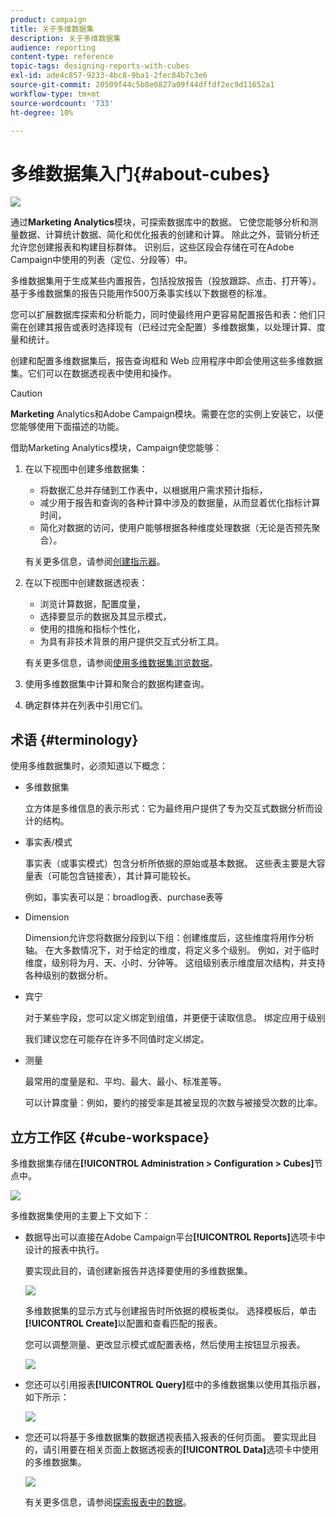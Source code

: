 ```yaml
---
product: campaign
title: 关于多维数据集
description: 关于多维数据集
audience: reporting
content-type: reference
topic-tags: designing-reports-with-cubes
exl-id: ade4c857-9233-4bc8-9ba1-2fec84b7c3e6
source-git-commit: 20509f44c5b8e0827a09f44dffdf2ec9d11652a1
workflow-type: tm+mt
source-wordcount: '733'
ht-degree: 10%

---
```


# 多维数据集入门{#about-cubes}

![](../../assets/common.svg)

通过&#x200B;**Marketing Analytics**&#x200B;模块，可探索数据库中的数据。 它使您能够分析和测量数据、计算统计数据、简化和优化报表的创建和计算。 除此之外，营销分析还允许您创建报表和构建目标群体。 识别后，这些区段会存储在可在Adobe Campaign中使用的列表（定位、分段等）中。

多维数据集用于生成某些内置报告，包括投放报告（投放跟踪、点击、打开等）。 基于多维数据集的报告只能用作500万条事实线以下数据卷的标准。

您可以扩展数据库探索和分析能力，同时使最终用户更容易配置报告和表：他们只需在创建其报告或表时选择现有（已经过完全配置）多维数据集，以处理计算、度量和统计。

创建和配置多维数据集后，报告查询框和 Web 应用程序中即会使用这些多维数据集。它们可以在数据透视表中使用和操作。

>[!CAUTION]
>
>**Marketing** Analytics和Adobe Campaign模块。需要在您的实例上安装它，以便您能够使用下面描述的功能。

借助Marketing Analytics模块，Campaign使您能够：

1. 在以下视图中创建多维数据集：

   * 将数据汇总并存储到工作表中，以根据用户需求预计指标，
   * 减少用于报告和查询的各种计算中涉及的数据量，从而显着优化指标计算时间，
   * 简化对数据的访问，使用户能够根据各种维度处理数据（无论是否预先聚合）。

   有关更多信息，请参阅[创建指示器](../../reporting/using/creating-indicators.md)。

1. 在以下视图中创建数据透视表：

   * 浏览计算数据，配置度量，
   * 选择要显示的数据及其显示模式，
   * 使用的措施和指标个性化，
   * 为具有非技术背景的用户提供交互式分析工具。

   有关更多信息，请参阅[使用多维数据集浏览数据](../../reporting/using/using-cubes-to-explore-data.md)。

1. 使用多维数据集中计算和聚合的数据构建查询。
1. 确定群体并在列表中引用它们。

## 术语 {#terminology}

使用多维数据集时，必须知道以下概念：

* 多维数据集

   立方体是多维信息的表示形式：它为最终用户提供了专为交互式数据分析而设计的结构。

* 事实表/模式

   事实表（或事实模式）包含分析所依据的原始或基本数据。 这些表主要是大容量表（可能包含链接表），其计算可能较长。

   例如，事实表可以是：broadlog表、purchase表等

* Dimension

   Dimension允许您将数据分段到以下组：创建维度后，这些维度将用作分析轴。 在大多数情况下，对于给定的维度，将定义多个级别。 例如，对于临时维度，级别将为月、天、小时、分钟等。 这组级别表示维度层次结构，并支持各种级别的数据分析。

* 宾宁

   对于某些字段，您可以定义绑定到组值，并更便于读取信息。 绑定应用于级别

   我们建议您在可能存在许多不同值时定义绑定。

* 测量

   最常用的度量是和、平均、最大、最小、标准差等。

   可以计算度量：例如，要约的接受率是其被呈现的次数与被接受次数的比率。

## 立方工作区 {#cube-workspace}

多维数据集存储在&#x200B;**[!UICONTROL Administration > Configuration > Cubes]**&#x200B;节点中。

![](assets/s_advuser_cube_node.png)

多维数据集使用的主要上下文如下：

* 数据导出可以直接在Adobe Campaign平台&#x200B;**[!UICONTROL Reports]**&#x200B;选项卡中设计的报表中执行。

   要实现此目的，请创建新报告并选择要使用的多维数据集。

   ![](assets/cube_create_new.png)

   多维数据集的显示方式与创建报告时所依据的模板类似。 选择模板后，单击&#x200B;**[!UICONTROL Create]**&#x200B;以配置和查看匹配的报表。

   您可以调整测量、更改显示模式或配置表格，然后使用主按钮显示报表。

   ![](assets/cube_display_new.png)

* 您还可以引用报表&#x200B;**[!UICONTROL Query]**&#x200B;框中的多维数据集以使用其指示器，如下所示：

   ![](assets/s_advuser_query_using_a_cube.png)

* 您还可以将基于多维数据集的数据透视表插入报表的任何页面。 要实现此目的，请引用要在相关页面上数据透视表的&#x200B;**[!UICONTROL Data]**&#x200B;选项卡中使用的多维数据集。

   ![](assets/s_advuser_cube_in_report.png)

   有关更多信息，请参阅[探索报表中的数据](../../reporting/using/using-cubes-to-explore-data.md#exploring-the-data-in-a-report)。
